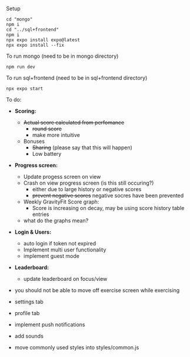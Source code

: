 Setup
```
cd "mongo"
npm i
cd "../sql+frontend"
npm i
npx expo install expo@latest
npx expo install --fix
```
To run mongo (need to be in mongo directory)
```
npm run dev
```
To run sql+frontend (need to be in sql+frontend directory)
```
npx expo start
```

To do:
- **Scoring:**
    - ~~Actual score calculated from perfomance~~
        - ~~round score~~
        - make more intuitive
    - Bonuses
        - ~~Sharing~~ (please say that this will happen)
        - Low battery

- **Progress screen:**
    - Update progess screen on view
    - Crash on view progress screen (is this still occuring?)
        - either due to large history or negative scores
        - ~~prevent negative scores~~ negative socres have been prevented
    - Weekly GravityFit Score graph:
        - Score is increasing on decay, may be using score history table entries 
    - what do the graphs mean?

- **Login & Users:**
    - auto login if token not expired
    - Implement multi user functionality
    - implement guest mode

- **Leaderboard:**
    - update leaderboard on focus/view

- you should not be able to move off exercise screen while exercising
- settings tab
- profile tab
- implement push notifications
- add sounds
- move commonly used styles into styles/common.js